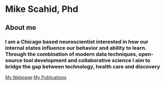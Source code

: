 # Mike Scahid, Phd
## About me
### I am a Chicago based neuroscientist interested in how our internal states influence our behavior and ability to learn. Through the combination of modern data techniques, open-source tool development and collaborative science I aim to bridge the gap between technology, health care and discovery

[My Webpage](https://mikeschaidphd.com)   [My Publications](https://scholar.google.com/citations?user=yxboSJMAAAAJ&hl=en)
